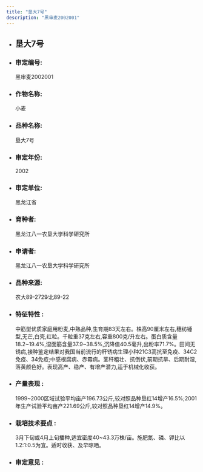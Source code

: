 ```yaml
---
title: "垦大7号"
description: "黑审麦2002001"
---
```

* ## 垦大7号
* ###  审定编号:  
   黑审麦2002001

*  ### 作物名称:  
   小麦

*   ###  品种名称: 
    垦大7号

*   ### 审定年份: 
    2002

*   ### 审定单位:  
    黑龙江省

*   ### 育种者:  
    黑龙江八一农垦大学科学研究所

*   ### 申请者:  
    黑龙江八一农垦大学科学研究所

*   ### 品种来源:  
    农大89-2729∕北89-22

*   ### 特征特性 : 
    中筋型优质家庭用粉麦,中熟品种,生育期83天左右。株高90厘米左右,穗纺锤型,无芒,白壳,红粒。千粒重37克左右,容重800克/升左右。蛋白质含量18.2~19.4%,湿面筋含量37.9~38.5%,沉降值40.5毫升,出粉率71.7%。田间无锈病,接种鉴定结果对我国当前流行的秆锈病生理小种21C3高抗至免疫、34C2免疫、34免疫;中感根腐病、赤霉病。茎秆粗壮、抗倒伏,前期抗旱、后期耐湿,落黄颜色好。表现高产、稳产、有增产潜力,适于机械化收获。

*   ### 产量表现 : 
    1999~2000区域试验平均亩产196.73公斤,较对照品种垦红14增产16.5%;2001年生产试验平均亩产221.69公斤,较对照品种垦红14增产14.9%。

*   ### 栽培技术要点 : 
    3月下旬或4月上旬播种,适宜密度40~43.3万株/亩。施肥氮、磷、钾比以1.2∶1∶0.5为宜。适时收获、及早晾晒。

*   ### 审定意见 : 
    
